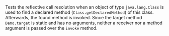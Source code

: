 [//]: # (MAIN: tr.Demo)
Tests the reflective call resolution when an object of type ```java.lang.Class``` is used to find a
declared method (```Class.getDeclaredMethod```) of this class. Afterwards, the found method is invoked.
Since the target method ```Demo.target``` is static and has no arguments, neither a receiver nor a
method argument is passed over the ```invoke``` method.
